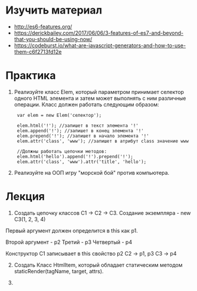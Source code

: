 # Изучить материал

+ http://es6-features.org/
+ https://derickbailey.com/2017/06/06/3-features-of-es7-and-beyond-that-you-should-be-using-now/
+ https://codeburst.io/what-are-javascript-generators-and-how-to-use-them-c6f2713fd12e

# Практика

1) Реализуйте класс Elem, который параметром принимает селектор одного HTML элемента и затем может выполнять с ним различные операции. Класс должен работать следующим образом:

        var elem = new Elem('селектор');

        elem.html('!'); //запишет в текст элемента '!'
        elem.append('!'); //запишет в конец элемента '!'
        elem.prepend('!'); //запишет в начало элемента '!'
        elem.attr('class', 'www'); //запишет в атрибут class значение www

        //Должны работать цепочки методов:
        elem.html('hello').append('!').prepend('!');
        elem.attr('class', 'www').attr('title', 'hello');


2)  Реализуйте на ООП игру "морской бой" против компьютера.


# Лекция

1) Создать цепочку классов C1 -> C2 -> C3.
Создание экземпляра - new C3(1, 2, 3, 4)

Первый аргумент должен определится в this как p1.

Второй аргумент - p2
Третий - p3
Четвертый - p4

Конструктор C1 записывает в this свойство p2
С2 -> p1, p3
C3 -> p4

2) Создать Класс HtmlItem, который обладает статическим методом staticRender(tagName, target, attrs).

3)